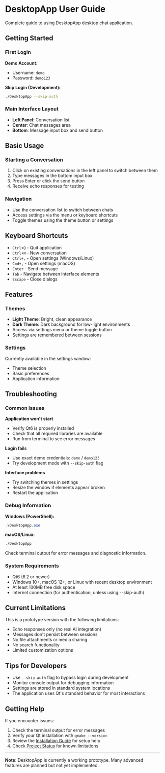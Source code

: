 # DesktopApp User Guide

Complete guide to using DesktopApp desktop chat application.

## Getting Started

### First Login

**Demo Account:**
- Username: `demo`
- Password: `demo123`

**Skip Login (Development):**
```bash
./DesktopApp --skip-auth
```

### Main Interface Layout

- **Left Panel**: Conversation list
- **Center**: Chat messages area
- **Bottom**: Message input box and send button

## Basic Usage

### Starting a Conversation
1. Click on existing conversations in the left panel to switch between them
2. Type messages in the bottom input box
3. Press Enter or click the send button
4. Receive echo responses for testing

### Navigation
- Use the conversation list to switch between chats
- Access settings via the menu or keyboard shortcuts
- Toggle themes using the theme button or settings

## Keyboard Shortcuts

- `Ctrl+Q` - Quit application
- `Ctrl+N` - New conversation
- `Ctrl+,` - Open settings (Windows/Linux)
- `Cmd+,` - Open settings (macOS)
- `Enter` - Send message
- `Tab` - Navigate between interface elements
- `Escape` - Close dialogs

## Features

### Themes
- **Light Theme**: Bright, clean appearance
- **Dark Theme**: Dark background for low-light environments
- Access via settings menu or theme toggle button
- Settings are remembered between sessions

### Settings
Currently available in the settings window:
- Theme selection
- Basic preferences
- Application information

## Troubleshooting

### Common Issues

**Application won't start**
- Verify Qt6 is properly installed
- Check that all required libraries are available
- Run from terminal to see error messages

**Login fails**
- Use exact demo credentials: `demo` / `demo123`
- Try development mode with `--skip-auth` flag

**Interface problems**
- Try switching themes in settings
- Resize the window if elements appear broken
- Restart the application

### Debug Information

**Windows (PowerShell):**
```powershell
.\DesktopApp.exe
```

**macOS/Linux:**
```bash
./DesktopApp
```

Check terminal output for error messages and diagnostic information.

### System Requirements
- Qt6 (6.2 or newer)
- Windows 10+, macOS 12+, or Linux with recent desktop environment
- At least 100MB free disk space
- Internet connection (for authentication, unless using --skip-auth)

## Current Limitations

This is a prototype version with the following limitations:
- Echo responses only (no real AI integration)
- Messages don't persist between sessions
- No file attachments or media sharing
- No search functionality
- Limited customization options

## Tips for Developers

- Use `--skip-auth` flag to bypass login during development
- Monitor console output for debugging information
- Settings are stored in standard system locations
- The application uses Qt's standard behavior for most interactions

## Getting Help

If you encounter issues:
1. Check the terminal output for error messages
2. Verify your Qt installation with `qmake --version`
3. Review the [Installation Guide](INSTALLATION.md) for setup help
4. Check [Project Status](PROJECT_STATUS.md) for known limitations

---

**Note**: DesktopApp is currently a working prototype. Many advanced features are planned but not yet implemented.
